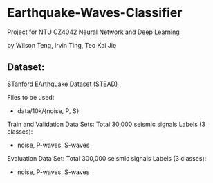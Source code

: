 # Earthquake-Waves-Classifier
Project for NTU CZ4042 Neural Network and Deep Learning

by Wilson Teng, Irvin Ting, Teo Kai Jie

## Dataset:   
[STanford EArthquake Dataset (STEAD)](https://github.com/smousavi05/STEAD)


Files to be used:
- data/10k/{noise, P, S}

Train and Validation Data Sets: Total 30,000 seismic signals
Labels (3 classes): 
- noise, P-waves, S-waves

Evaluation Data Set: Total 300,000 seismic signals
Labels (3 classes): 
- noise, P-waves, S-waves

